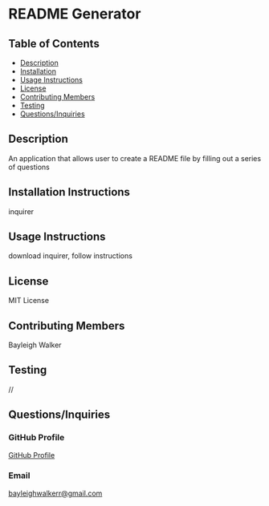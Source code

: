 # README Generator
  ## Table of Contents
  * [Description](#Description)
  * [Installation](#Installation-Instructions)
  * [Usage Instructions](#Usage-Instructions)
  * [License](#License)
  * [Contributing Members](#Contributing-Members)
  * [Testing](#Testing)    
  * [Questions/Inquiries](#Questions/Inquiries)
  ## Description
  An application that allows user to create a README file by filling out a series of questions
  ## Installation Instructions 
  inquirer
  ## Usage Instructions
  download inquirer, follow instructions 
  ## License
   MIT License
  ## Contributing Members
  Bayleigh Walker
  ## Testing 
   //
  ## Questions/Inquiries 
  ### GitHub Profile
  [GitHub Profile](http://github.com/bayleighwalker)
  ### Email
  bayleighwalkerr@gmail.com
